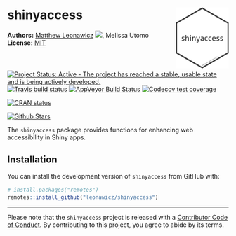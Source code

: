 
<!-- README.md is generated from README.Rmd. Please edit that file -->

# shinyaccess <img src="man/figures/logo.png" style="margin-left:10px;margin-bottom:5px;" width="120" align="right">

**Authors:** [Matthew Leonawicz](https://github.com/leonawicz)
<a href="https://orcid.org/0000-0001-9452-2771" target="orcid.widget">
<image class="orcid" src="https://members.orcid.org/sites/default/files/vector_iD_icon.svg" height="16"></a>,
Melissa Utomo <br/> **License:**
[MIT](https://opensource.org/licenses/MIT)<br/>

[![Project Status: Active - The project has reached a stable, usable
state and is being actively
developed.](http://www.repostatus.org/badges/latest/active.svg)](http://www.repostatus.org/#active)
[![Travis build
status](https://travis-ci.org/leonawicz/shinyaccess.svg?branch=master)](https://travis-ci.org/leonawicz/shinyaccess)
[![AppVeyor Build
Status](https://ci.appveyor.com/api/projects/status/github/leonawicz/shinyaccess?branch=master&svg=true)](https://ci.appveyor.com/project/leonawicz/shinyaccess)
[![Codecov test
coverage](https://codecov.io/gh/leonawicz/shinyaccess/branch/master/graph/badge.svg)](https://codecov.io/gh/leonawicz/shinyaccess?branch=master)

[![CRAN
status](http://www.r-pkg.org/badges/version/shinyaccess)](https://cran.r-project.org/package=shinyaccess)
<!-- [![CRAN RStudio mirror downloads](http://cranlogs.r-pkg.org/badges/shinyaccess)](https://cran.r-project.org/package=shinyaccess) -->
[![Github
Stars](https://img.shields.io/github/stars/leonawicz/shinyaccess.svg?style=social&label=Github)](https://github.com/leonawicz/shinyaccess)

The `shinyaccess` package provides functions for enhancing web
accessibility in Shiny apps.

## Installation

You can install the development version of `shinyaccess` from GitHub
with:

``` r
# install.packages("remotes")
remotes::install_github("leonawicz/shinyaccess")
```

-----

Please note that the `shinyaccess` project is released with a
[Contributor Code of
Conduct](https://github.com/leonawicz/shinyaccess/blob/master/CODE_OF_CONDUCT.md).
By contributing to this project, you agree to abide by its terms.
